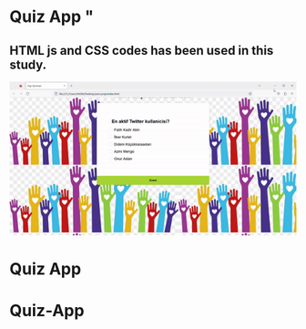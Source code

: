 <h1> Quiz App "

<h2> HTML js and CSS codes has been used in this study.</h2>

![](ana.gif)
# Quiz App
# Quiz-App
